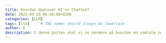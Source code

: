 ```yaml
---
title: Hvordan Opplever KI'en Chatten?
date: 2025-03-25 06:58:00+0200
categories: [LLM]
tags: [llm]     # TAG names should always be lowercase
author: 1
description: I denne posten skal vi se nærmere på hvordan en samtale ser ut fra perspektivet til en språkmodell (llm). Vi ser på Tokenization, kontekstvinduet og hvordan disse påvirker en språkmodels evner og kvaliteter.
---
```

